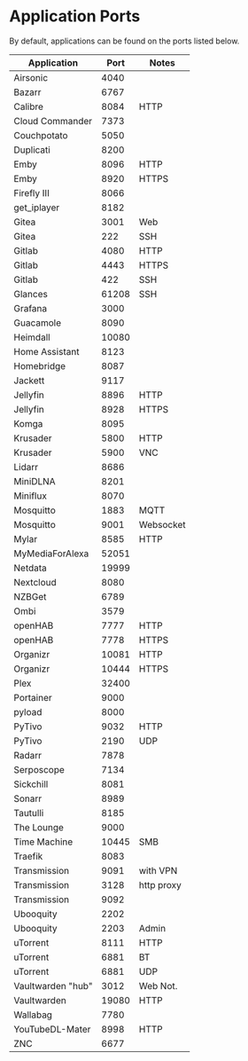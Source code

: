# Application Ports

By default, applications can be found on the ports listed below.

| Application       | Port   | Notes        |
|-------------------|--------|--------------|
| Airsonic          | 4040   |              |
| Bazarr            | 6767   |              |
| Calibre           | 8084   | HTTP         |
| Cloud Commander   | 7373   |              |
| Couchpotato       | 5050   |              |
| Duplicati         | 8200   |              |
| Emby              | 8096   | HTTP         |
| Emby              | 8920   | HTTPS        |
| Firefly III       | 8066   |              |
| get_iplayer       | 8182   |              |
| Gitea             | 3001   | Web          |
| Gitea             | 222    | SSH          |
| Gitlab            | 4080   | HTTP         |
| Gitlab            | 4443   | HTTPS        |
| Gitlab            | 422    | SSH          |
| Glances           | 61208  | SSH          |
| Grafana           | 3000   |              |
| Guacamole         | 8090   |              |
| Heimdall          | 10080  |              |
| Home Assistant    | 8123   |              |
| Homebridge        | 8087   |              |
| Jackett           | 9117   |              |
| Jellyfin          | 8896   | HTTP         |
| Jellyfin          | 8928   | HTTPS        |
| Komga             | 8095   |              |
| Krusader          | 5800   | HTTP         |
| Krusader          | 5900   | VNC          |
| Lidarr            | 8686   |              |
| MiniDLNA          | 8201   |              |
| Miniflux          | 8070   |              |
| Mosquitto         | 1883   | MQTT         |
| Mosquitto         | 9001   | Websocket    |
| Mylar             | 8585   | HTTP         |
| MyMediaForAlexa   | 52051  |              |
| Netdata           | 19999  |              |
| Nextcloud         | 8080   |              |
| NZBGet            | 6789   |              |
| Ombi              | 3579   |              |
| openHAB           | 7777   | HTTP         |
| openHAB           | 7778   | HTTPS        |
| Organizr          | 10081  | HTTP         |
| Organizr          | 10444  | HTTPS        |
| Plex              | 32400  |              |
| Portainer         | 9000   |              |
| pyload            | 8000   |              |
| PyTivo            | 9032   | HTTP         |
| PyTivo            | 2190   | UDP          |
| Radarr            | 7878   |              |
| Serposcope        | 7134   |              |
| Sickchill         | 8081   |              |
| Sonarr            | 8989   |              |
| Tautulli          | 8185   |              |
| The Lounge        | 9000   |              |
| Time Machine      | 10445  | SMB          |
| Traefik           | 8083   |              |
| Transmission      | 9091   | with VPN     |
| Transmission      | 3128   | http proxy   |
| Transmission      | 9092   |              |
| Ubooquity         | 2202   |              |
| Ubooquity         | 2203   | Admin        |
| uTorrent          | 8111   | HTTP         |
| uTorrent          | 6881   | BT           |
| uTorrent          | 6881   | UDP          |
| Vaultwarden "hub" | 3012   | Web Not.     |
| Vaultwarden       | 19080  | HTTP         |
| Wallabag          | 7780   |              |
| YouTubeDL-Mater   | 8998   | HTTP         |
| ZNC               | 6677   |              |
